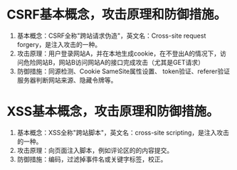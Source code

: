 # CSRF基本概念，攻击原理和防御措施。

1. 基本概念：CSRF全称"跨站请求伪造"，英文名：Cross-site request forgery，是注入攻击的一种。
2. 攻击原理：用户登录网站A，并在本地生成cookie，在不登出A的情况下，访问危险网站B，网站B访问网站A的接口完成攻击（尤其是GET请求）
3. 防御措施：同源检测、Cookie SameSite属性设置、 token验证、referer验证服务器判断网站来源、隐藏令牌等。

# XSS基本概念，攻击原理和防御措施。

1. 基本概念：XSS全称"跨站脚本"，英文名：cross-site scripting，是注入攻击的一种。
2. 攻击原理：向页面注入脚本，例如评论区的的内容提交。
3. 防御措施：编码，过滤掉事件名或关键字标签，校正。


